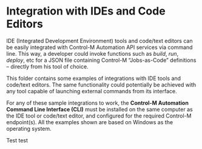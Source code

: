 # Integration with IDEs and Code Editors

IDE (Integrated Development Environment) tools and code/text editors can be easily integrated with Control-M Automation API services via command line. This way, a developer could invoke functions such as *build*, *run*,
*deploy*, etc for a JSON file containing Control-M “Jobs-as-Code” definitions – directly from his tool of choice.

This folder contains some examples of integrations with IDE tools and code/text editors. The same functionality could potentially be achieved with any tool capable of launching external commands from its interface.

For any of these sample integrations to work, the **Control-M Automation Command Line Interface (CLI)** must be installed on the same computer as the IDE tool or code/text editor, and configured for the required Control-M endpoint(s). All the examples shown are based on Windows as the operating system.

Test test